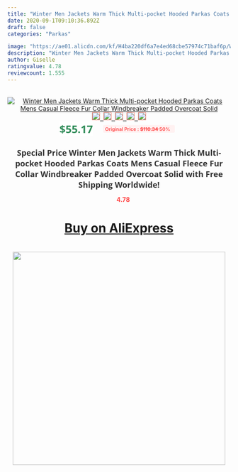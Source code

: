 ```yaml
---
title: "Winter Men Jackets Warm Thick Multi-pocket Hooded Parkas Coats Mens Casual Fleece Fur Collar Windbreaker Padded Overcoat Solid"
date: 2020-09-1T09:10:36.892Z
draft: false
categories: "Parkas"

image: "https://ae01.alicdn.com/kf/H4ba220df6a7e4ed68cbe57974c71baf6p/Winter-Men-Jackets-Warm-Thick-Multi-pocket-Hooded-Parkas-Coats-Mens-Casual-Fleece-Fur-Collar-Windbreaker.jpg"
description: "Winter Men Jackets Warm Thick Multi-pocket Hooded Parkas Coats Mens Casual Fleece Fur Collar Windbreaker Padded Overcoat Solid"
author: Giselle
ratingvalue: 4.78
reviewcount: 1.555
---
```

<br>
<div style="text-align: center;">
<a href="https://s.click.aliexpress.com/e/_APdNZ7" target="_blank" rel="nofollow noopener noreferrer"><img alt="Winter Men Jackets Warm Thick Multi-pocket Hooded Parkas Coats Mens Casual Fleece Fur Collar Windbreaker Padded Overcoat Solid" class="magnifier-image" src="https://ae01.alicdn.com/kf/H4ba220df6a7e4ed68cbe57974c71baf6p/Winter-Men-Jackets-Warm-Thick-Multi-pocket-Hooded-Parkas-Coats-Mens-Casual-Fleece-Fur-Collar-Windbreaker.jpg_640x640.jpg">
<br>
<img style="border:1px solid salmon" src="https://ae01.alicdn.com/kf/H4ba220df6a7e4ed68cbe57974c71baf6p/Winter-Men-Jackets-Warm-Thick-Multi-pocket-Hooded-Parkas-Coats-Mens-Casual-Fleece-Fur-Collar-Windbreaker.jpg_120x120.jpg">&nbsp;&nbsp;<img style="border:1px solid salmon" src="https://ae01.alicdn.com/kf/Hed3778759b3341a19dcf925a659ee5fcn/Winter-Men-Jackets-Warm-Thick-Multi-pocket-Hooded-Parkas-Coats-Mens-Casual-Fleece-Fur-Collar-Windbreaker.jpg_120x120.jpg">&nbsp;&nbsp;<img style="border:1px solid salmon" src="https://ae01.alicdn.com/kf/Hc7692864335043d1b9fc81543f0fef21Q/Winter-Men-Jackets-Warm-Thick-Multi-pocket-Hooded-Parkas-Coats-Mens-Casual-Fleece-Fur-Collar-Windbreaker.jpg_120x120.jpg">&nbsp;&nbsp;<img style="border:1px solid salmon" src="https://ae01.alicdn.com/kf/H75e4f475deb84f289a840506e5dd3557U/Winter-Men-Jackets-Warm-Thick-Multi-pocket-Hooded-Parkas-Coats-Mens-Casual-Fleece-Fur-Collar-Windbreaker.jpg_120x120.jpg">&nbsp;&nbsp;<img style="border:1px solid salmon" src="https://ae01.alicdn.com/kf/Hcd0bffb66de0442292f7e19212243cd3U/Winter-Men-Jackets-Warm-Thick-Multi-pocket-Hooded-Parkas-Coats-Mens-Casual-Fleece-Fur-Collar-Windbreaker.jpg_120x120.jpg"></a></div><br0>
<div style="text-align: center;"><span style="background-color: white; border: 0px; box-sizing: border-box; color: seagreen; display: inline-block; font-family: &quot;open sans&quot; , &quot;arial&quot; , &quot;helvetica&quot; , sans-serif , &quot;heiti&quot;; font-size: 24px; font-stretch: inherit; font-weight: 700; line-height: inherit; margin: 0px 10px 0px 0px; padding: 0px; vertical-align: middle;">$55.17 </span>
<span style="background: rgb(255 , 241 , 241); border-radius: 3px; border: 0px; box-sizing: border-box; color: #ff4747; display: inline-block; font-family: inherit; font-size: 12px; font-stretch: inherit; font-style: inherit; font-variant: inherit; font-weight: 600; line-height: inherit; margin: 0px; padding: 2px 5px; transform: scale(0.9); vertical-align: middle;">Original Price : <b style="text-decoration: line-through;">$110.34 </b> 50%&nbsp;&nbsp;</span></div>
<h1 style="color: #333333; display: inline-block; font-family: &quot;open sans&quot; , &quot;arial&quot; , &quot;helvetica&quot; , sans-serif , &quot;heiti&quot;; font-size: 18px; font-stretch: inherit; font-weight: 700; text-align: center;">Special Price Winter Men Jackets Warm Thick Multi-pocket Hooded Parkas Coats Mens Casual Fleece Fur Collar Windbreaker Padded Overcoat Solid with Free Shipping Worldwide!</h1>
<div style="color: #ff4747; text-align: center;">
<img src="https://4.bp.blogspot.com/-M0ZcTcb-5uY/XleCXlxnR4I/AAAAAAAAAEc/OrjgMkXV1oMQFaCRZj5HQwOCBcu3w1FegCPcBGAYYCw/s1600/star.png" style="height: 15px;">&nbsp;<b>4.78</b></div>
<div class="button_cont" align="center"><a class="buynow_a" href="https://s.click.aliexpress.com/e/_APdNZ7" target="_blank" rel="nofollow noopener noreferrer"><H1>Buy on AliExpress</H1></a></div><br>
<div class="separator" style="clear: both; text-align: center;">
<img src="https://lh3.googleusercontent.com/-pTy5HemUv9M/XlePHvY0dAI/AAAAAAAAAE4/0nX5iRUoIWY8eMW9Dpxeirr157OZliDIgCLcBGAsYHQ/s1600/badge.gif" width="480">
</div>
